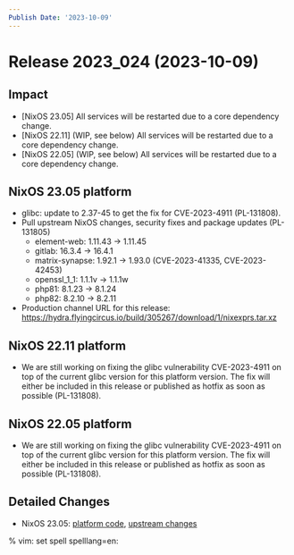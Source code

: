 ```yaml
---
Publish Date: '2023-10-09'
---
```


# Release 2023_024 (2023-10-09)

## Impact

- \[NixOS 23.05\] All services will be restarted due to a core dependency change.
- \[NixOS 22.11\] (WIP, see below) All services will be restarted due to a core dependency change.
- \[NixOS 22.05\] (WIP, see below) All services will be restarted due to a core dependency change.

## NixOS 23.05 platform

- glibc: update to 2.37-45 to get the fix for CVE-2023-4911 (PL-131808).
- Pull upstream NixOS changes, security fixes and package updates (PL-131805)
  - element-web: 1.11.43 -> 1.11.45
  - gitlab: 16.3.4 -> 16.4.1
  - matrix-synapse: 1.92.1 -> 1.93.0 (CVE-2023-41335, CVE-2023-42453)
  - openssl_1_1: 1.1.1v -> 1.1.1w
  - php81: 8.1.23 -> 8.1.24
  - php82: 8.2.10 -> 8.2.11
- Production channel URL for this release: https://hydra.flyingcircus.io/build/305267/download/1/nixexprs.tar.xz

## NixOS 22.11 platform

- We are still working on fixing the glibc vulnerability CVE-2023-4911 on top of the current glibc version for this platform version. The fix will either be included in this release or published as hotfix as soon as possible (PL-131808).

## NixOS 22.05 platform

- We are still working on fixing the glibc vulnerability CVE-2023-4911 on top of the current glibc version for this platform version. The fix will either be included in this release or published as hotfix as soon as possible (PL-131808).


## Detailed Changes


- NixOS 23.05: [platform code](https://github.com/flyingcircusio/fc-nixos/compare/fc/r2023_023/23.05...18d290271ef4575576cbb502b5a2a47165d62d8b),
  [upstream changes](https://github.com/flyingcircusio/nixpkgs/compare/3f37c21c632290e564ab531ffc57a0e452b3822f...7899ff5f912ab691346382fc4c75957f3e33096d)


% vim: set spell spelllang=en:
